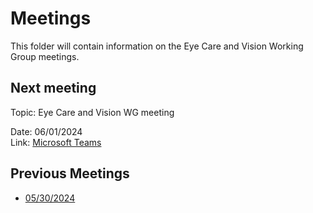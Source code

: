 # Meetings

This folder will contain information on the Eye Care and Vision Working Group meetings.

## Next meeting
Topic: Eye Care and Vision WG meeting

Date: 06/01/2024\
Link: [Microsoft Teams](https://www.example.com)

## Previous Meetings

* [05/30/2024](https://github.com/will-0/EyeCareVisionWG/tree/main/meetings/05-30-2024)
